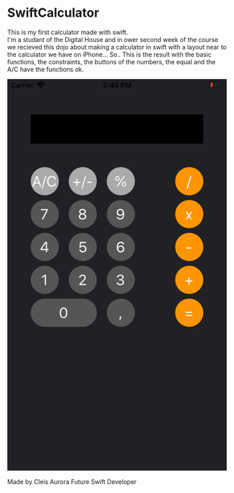 # SwiftCalculator
This is my first calculator made with swift.  
I'm a studant of the Digital House and in ower second week of the course we recieved this dojo about making a calculator in swift with a layout near to the calculator we have on iPhone... So.. This is the result with the basic functions, the constraints, the buttons of the numbers, the equal and the A/C have the functions ok.

![](preview.png)


Made by Cleís Aurora
Future Swift Developer
